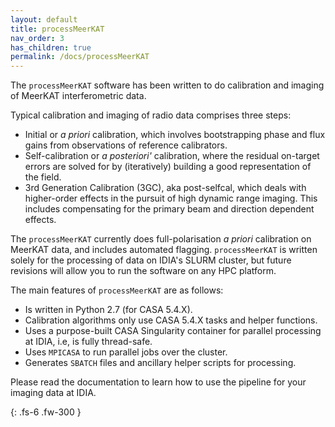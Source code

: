 ```yaml
---
layout: default
title: processMeerKAT
nav_order: 3
has_children: true
permalink: /docs/processMeerKAT
---
```


The `processMeerKAT` software has been written to do calibration and imaging of MeerKAT
interferometric data.

Typical calibration and imaging of radio data comprises three steps:
* Initial or *a priori* calibration, which involves bootstrapping phase and flux gains from observations of
  reference calibrators.
* Self-calibration or *a posteriori'* calibration, where the residual on-target errors are solved for
  by (iteratively) building a good representation of the field.
* 3rd Generation Calibration (3GC), aka post-selfcal, which deals with higher-order effects in the
  pursuit of high dynamic range imaging. This includes compensating for the primary beam and
  direction dependent effects.

The `processMeerKAT` currently does full-polarisation *a priori* calibration on MeerKAT data, and includes automated
flagging. `processMeerKAT` is written solely for the processing of data on IDIA's SLURM cluster, but
future revisions will allow you to run the software on any HPC platform.

The main features of `processMeerKAT` are as follows:
* Is written in Python 2.7 (for CASA 5.4.X).
* Calibration algorithms only use CASA 5.4.X tasks and helper functions.
* Uses a purpose-built CASA Singularity container for parallel processing at IDIA, i.e, is fully
thread-safe.
* Uses `MPICASA` to run parallel jobs over the cluster.
* Generates `SBATCH` files and ancillary helper scripts for processing.

Please read the documentation to learn how to use the pipeline for your imaging data at IDIA.

{: .fs-6 .fw-300 }

